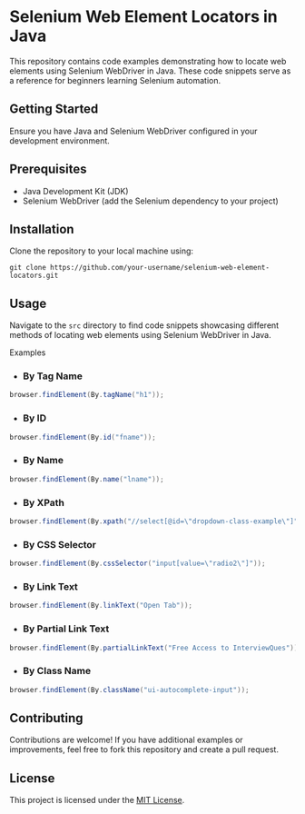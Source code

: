 # Selenium Web Element Locators in Java

This repository contains code examples demonstrating how to locate web elements using Selenium WebDriver in Java. These code snippets serve as a reference for beginners learning Selenium automation.

## Getting Started

Ensure you have Java and Selenium WebDriver configured in your development environment.

## Prerequisites

- Java Development Kit (JDK)
- Selenium WebDriver (add the Selenium dependency to your project)

## Installation

Clone the repository to your local machine using:

```git bash
git clone https://github.com/your-username/selenium-web-element-locators.git
```

## Usage
Navigate to the `src` directory to find code snippets showcasing different methods of locating web elements using Selenium WebDriver in Java.

Examples

- ### By Tag Name
```java
browser.findElement(By.tagName("h1"));
```
- ### By ID
```java
browser.findElement(By.id("fname"));
```
- ### By Name
```java
browser.findElement(By.name("lname"));
```
- ### By XPath
```java
browser.findElement(By.xpath("//select[@id=\"dropdown-class-example\"]"));
```
- ### By CSS Selector
```java
browser.findElement(By.cssSelector("input[value=\"radio2\"]"));
```
- ### By Link Text
```java
browser.findElement(By.linkText("Open Tab"));
```
- ### By Partial Link Text
```java
browser.findElement(By.partialLinkText("Free Access to InterviewQues"));
```
- ### By Class Name
```java
browser.findElement(By.className("ui-autocomplete-input"));
```

## Contributing
Contributions are welcome! If you have additional examples or improvements, feel free to fork this repository and create a pull request.

## License

This project is licensed under the [MIT License](LICENSE).
